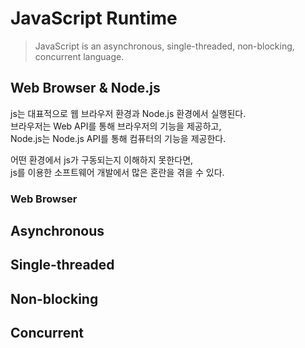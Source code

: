 # JavaScript Runtime

> JavaScript is an asynchronous, single-threaded, non-blocking, concurrent language.

## Web Browser & Node.js

js는 대표적으로 웹 브라우저 환경과 Node.js 환경에서 실행된다.\
브라우저는 Web API를 통해 브라우저의 기능을 제공하고,\
Node.js는 Node.js API를 통해 컴퓨터의 기능을 제공한다.

어떤 환경에서 js가 구동되는지 이해하지 못한다면,\
js를 이용한 소프트웨어 개발에서 많은 혼란을 겪을 수 있다.

### Web Browser

## Asynchronous

## Single-threaded

## Non-blocking

## Concurrent